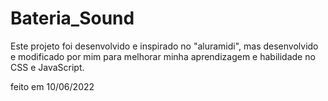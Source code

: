 # Bateria_Sound

Este projeto foi desenvolvido e inspirado no "aluramidi", 
mas desenvolvido e modificado por mim para melhorar minha aprendizagem e habilidade no CSS e JavaScript.

feito em 10/06/2022
